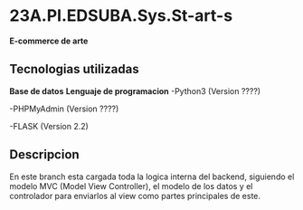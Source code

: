 # 23A.PI.EDSUBA.Sys.St-art-s
**E-commerce de arte**

## Tecnologias utilizadas
**Base de datos**
**Lenguaje de programacion**
-Python3 (Version ????) </br>

-PHPMyAdmin (Version ????) </br>

-FLASK (Version 2.2) </br>


## Descripcion
En este branch esta cargada toda la logica interna del backend, siguiendo el modelo MVC (Model View Controller), el modelo de los datos y el controlador para enviarlos al view como partes principales de este.


